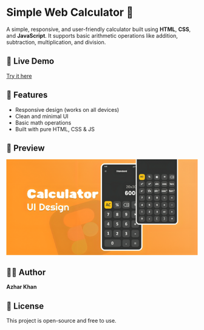 # Simple Web Calculator 🧮

A simple, responsive, and user-friendly calculator built using **HTML**, **CSS**, and **JavaScript**. It supports basic arithmetic operations like addition, subtraction, multiplication, and division.

## 🔗 Live Demo

[Try it here](https://iam-azhar0.github.io/simple-calculator/)

## 🚀 Features

- Responsive design (works on all devices)
- Clean and minimal UI
- Basic math operations
- Built with pure HTML, CSS & JS

## 📸 Preview

![Calculator Preview](https://raw.githubusercontent.com/iam-azhar0/simple-calculator/refs/heads/main/meta-og-image.png)

## 👨‍💻 Author

**Azhar Khan**

## 📄 License

This project is open-source and free to use.
